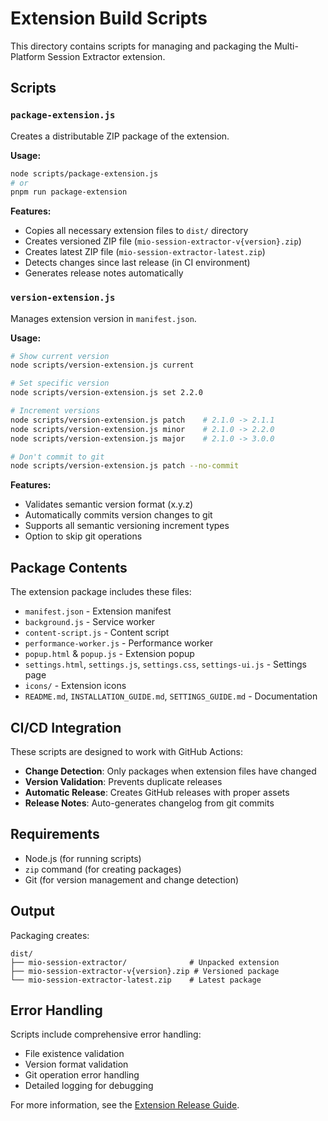 # Extension Build Scripts

This directory contains scripts for managing and packaging the Multi-Platform Session Extractor extension.

## Scripts

### `package-extension.js`

Creates a distributable ZIP package of the extension.

**Usage:**

```bash
node scripts/package-extension.js
# or
pnpm run package-extension
```

**Features:**

- Copies all necessary extension files to `dist/` directory
- Creates versioned ZIP file (`mio-session-extractor-v{version}.zip`)
- Creates latest ZIP file (`mio-session-extractor-latest.zip`)
- Detects changes since last release (in CI environment)
- Generates release notes automatically

### `version-extension.js`

Manages extension version in `manifest.json`.

**Usage:**

```bash
# Show current version
node scripts/version-extension.js current

# Set specific version
node scripts/version-extension.js set 2.2.0

# Increment versions
node scripts/version-extension.js patch    # 2.1.0 -> 2.1.1
node scripts/version-extension.js minor    # 2.1.0 -> 2.2.0
node scripts/version-extension.js major    # 2.1.0 -> 3.0.0

# Don't commit to git
node scripts/version-extension.js patch --no-commit
```

**Features:**

- Validates semantic version format (x.y.z)
- Automatically commits version changes to git
- Supports all semantic versioning increment types
- Option to skip git operations

## Package Contents

The extension package includes these files:

- `manifest.json` - Extension manifest
- `background.js` - Service worker
- `content-script.js` - Content script
- `performance-worker.js` - Performance worker
- `popup.html` & `popup.js` - Extension popup
- `settings.html`, `settings.js`, `settings.css`, `settings-ui.js` - Settings page
- `icons/` - Extension icons
- `README.md`, `INSTALLATION_GUIDE.md`, `SETTINGS_GUIDE.md` - Documentation

## CI/CD Integration

These scripts are designed to work with GitHub Actions:

- **Change Detection**: Only packages when extension files have changed
- **Version Validation**: Prevents duplicate releases
- **Automatic Release**: Creates GitHub releases with proper assets
- **Release Notes**: Auto-generates changelog from git commits

## Requirements

- Node.js (for running scripts)
- `zip` command (for creating packages)
- Git (for version management and change detection)

## Output

Packaging creates:

```
dist/
├── mio-session-extractor/              # Unpacked extension
├── mio-session-extractor-v{version}.zip # Versioned package
└── mio-session-extractor-latest.zip    # Latest package
```

## Error Handling

Scripts include comprehensive error handling:

- File existence validation
- Version format validation
- Git operation error handling
- Detailed logging for debugging

For more information, see the [Extension Release Guide](../docs/EXTENSION_RELEASE_GUIDE.md).
